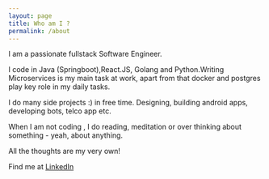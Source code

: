 ```yaml
---
layout: page
title: Who am I ?
permalink: /about
---
```



I am a passionate fullstack Software Engineer.

I code in Java (Springboot),React.JS, Golang and Python.Writing Microservices is my main task at work, apart from that docker and postgres play key role in my daily tasks.

I do many side projects :) in free time. Designing, building android apps, developing bots, telco app etc.

When I am not coding , I do reading, meditation or over thinking about something - yeah, about anything.

All the thoughts are my very own!

Find me at [LinkedIn](https://www.linkedin.com/in/isurunuwanthilaka/)

